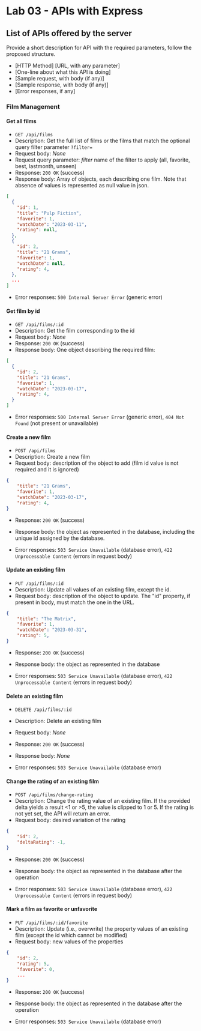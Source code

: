 # Lab 03 - APIs with Express

## List of APIs offered by the server

Provide a short description for API with the required parameters, follow the proposed structure.

* [HTTP Method] [URL, with any parameter]
* [One-line about what this API is doing]
* [Sample request, with body (if any)]
* [Sample response, with body (if any)]
* [Error responses, if any]

### Film Management

#### Get all films

* `GET /api/films`
* Description: Get the full list of films or the films that match the optional query filter parameter `?filter=`
* Request body: _None_
* Request query parameter: _filter_ name of the filter to apply (all, favorite, best, lastmonth, unseen)
* Response: `200 OK` (success)
* Response body: Array of objects, each describing one film. Note that absence of values is represented as null value in json.

``` json
[
  {
    "id": 1,
    "title": "Pulp Fiction",
    "favorite": 1,
    "watchDate": "2023-03-11",
    "rating": null,
  },
  {
    "id": 2,
    "title": "21 Grams",
    "favorite": 1,
    "watchDate": null,
    "rating": 4,
  },
  ...
]
```

* Error responses:  `500 Internal Server Error` (generic error)

#### Get film by id

* `GET /api/films/:id`
* Description: Get the film corresponding to the id 
* Request body: _None_
* Response: `200 OK` (success)
* Response body: One object describing the required film:

``` JSON
[
  {
    "id": 2,
    "title": "21 Grams",
    "favorite": 1,
    "watchDate": "2023-03-17",
    "rating": 4,
  }
]
```

* Error responses:  `500 Internal Server Error` (generic error), `404 Not Found` (not present or unavailable)

#### Create a new film

* `POST /api/films`
* Description: Create a new film
* Request body: description of the object to add (film id value is not required and it is ignored)

``` JSON
{
    "title": "21 Grams",
    "favorite": 1,
    "watchDate": "2023-03-17",
    "rating": 4,
}
```

* Response: `200 OK` (success)
* Response body: the object as represented in the database, including the unique id assigned by the database.

* Error responses: `503 Service Unavailable` (database error), `422 Unprocessable Content` (errors in request body)

#### Update an existing film

* `PUT /api/films/:id`
* Description: Update all values of an existing film, except the id.
* Request body: description of the object to update. The "id" property, if present in body, must match the one in the URL.

``` JSON
{
    "title": "The Matrix",
    "favorite": 1,
    "watchDate": "2023-03-31",
    "rating": 5,
}
```

* Response: `200 OK` (success)
* Response body: the object as represented in the database

* Error responses: `503 Service Unavailable` (database error), `422 Unprocessable Content` (errors in request body)

#### Delete an existing film

* `DELETE /api/films/:id`
* Description: Delete an existing film 
* Request body: _None_

* Response: `200 OK` (success)
* Response body: _None_ 

* Error responses:  `503 Service Unavailable` (database error)

#### Change the rating of an existing film 

* `POST /api/films/change-rating`
* Description: Change the rating value of an existing film. If the provided delta yields a result <1 or >5, the value is clipped to 1 or 5. If the rating is not yet set, the API will return an error.
* Request body: desired variation of the rating

``` JSON
{
    "id": 2,
    "deltaRating": -1,
}
```

* Response: `200 OK` (success)
* Response body: the object as represented in the database after the operation

* Error responses: `503 Service Unavailable` (database error), `422 Unprocessable Content` (errors in request body)

#### Mark a film as favorite or unfavorite
* `PUT /api/films/:id/favorite`
* Description: Update (i.e., overwrite) the property values of an existing film (except the id which cannot be modified)
* Request body: new values of the properties

``` JSON
{
    "id": 2,
    "rating": 5,
    "favorite": 0,
    ...
}
```

* Response: `200 OK` (success)
* Response body: the object as represented in the database after the operation

* Error responses: `503 Service Unavailable` (database error)
